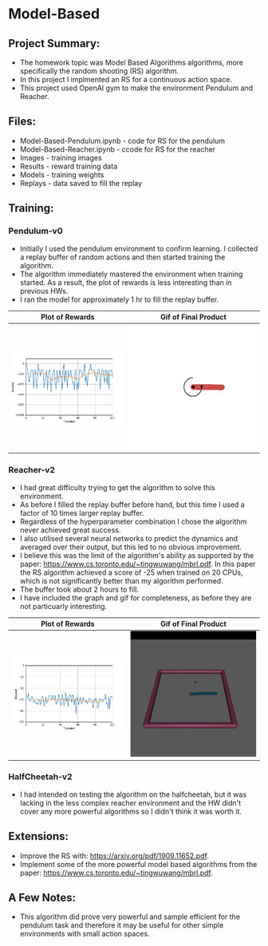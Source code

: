 # Model-Based

## Project Summary:
- The homework topic was Model Based Algorithms algorithms, more specifically the random shooting (RS) algorithm.
- In this project I implmented an RS for a continuous action space. 
- This project used OpenAI gym to make the environment Pendulum and Reacher.

## Files:
- Model-Based-Pendulum.ipynb - code for RS for the pendulum
- Model-Based-Reacher.ipynb - ccode for RS for the reacher
- Images - training images
- Results - reward training data
- Models - training weights
- Replays - data saved to fill the replay
    
## Training: 

### Pendulum-v0

- Initially I used the pendulum environment to confirm learning. I collected a replay buffer of random actions and then started training the algorithm.
- The algorithm immediately mastered the environment when training started. As a result, the plot of rewards is less interesting than in previous HWs.
- I ran the model for approximately 1 hr to fill the replay buffer. 

Plot of Rewards       |  Gif of Final Product | 
:-------------------------:|:-------------------------:|
![](./Images/MD_Pendulum.png)  |  ![](./Images/Pendulum.gif) | 

### Reacher-v2

- I had great difficulty trying to get the algorithm to solve this environment. 
- As before I filled the replay buffer before hand, but this time I used a factor of 10 times larger replay buffer.
- Regardless of the hyperparameter combination I chose the algorithm never achieved great success. 
- I also utilised several neural networks to predict the dynamics and averaged over their output, but this led to no obvious improvement.
- I believe this was the limit of the algorithm's ability as supported by the paper: https://www.cs.toronto.edu/~tingwuwang/mbrl.pdf. In this paper the RS algorithm achieved a score of -25 when trained on 20 CPUs, which is not significantly better than my algorithm performed.
- The buffer took about 2 hours to fill.
- I have included the graph and gif for completeness, as before they are not particuarly interesting.

Plot of Rewards    | Gif of Final Product   | 
:-------------------------:|:-------------------------:|
![](./Images/MD_Reacher.png)  |  ![](./Images/Reacher.gif) | 

### HalfCheetah-v2

- I had intended on testing the algorithm on the halfcheetah, but it was lacking in the less complex reacher environment and the HW didn't cover any more powerful algorithms so I didn't think it was worth it.

## Extensions: 
- Improve the RS with: https://arxiv.org/pdf/1909.11652.pdf.
- Implement some of the more powerful model based algorithms from the paper: https://www.cs.toronto.edu/~tingwuwang/mbrl.pdf.


## A Few Notes:
- This algorithm did prove very powerful and sample efficient for the pendulum task and therefore it may be useful for other simple environments with small action spaces. 